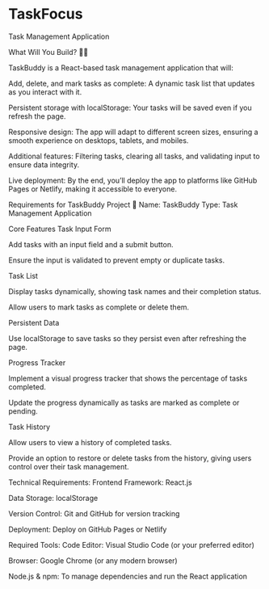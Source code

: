 # TaskFocus
Task Management Application

What Will You Build? 🧑‍💻

TaskBuddy is a React-based task management application that will:

Add, delete, and mark tasks as complete: A dynamic task list that updates as you interact with it.

Persistent storage with localStorage: Your tasks will be saved even if you refresh the page.

Responsive design: The app will adapt to different screen sizes, ensuring a smooth experience on desktops, tablets, and mobiles.

Additional features: Filtering tasks, clearing all tasks, and validating input to ensure data integrity.

Live deployment: By the end, you’ll deploy the app to platforms like GitHub Pages or Netlify, making it accessible to everyone.

Requirements for TaskBuddy Project 📝
Name: TaskBuddy
Type: Task Management Application

Core Features
Task Input Form

Add tasks with an input field and a submit button.

Ensure the input is validated to prevent empty or duplicate tasks.

Task List

Display tasks dynamically, showing task names and their completion status.

Allow users to mark tasks as complete or delete them.

Persistent Data

Use localStorage to save tasks so they persist even after refreshing the page.

Progress Tracker

Implement a visual progress tracker that shows the percentage of tasks completed.

Update the progress dynamically as tasks are marked as complete or pending.

Task History

Allow users to view a history of completed tasks.

Provide an option to restore or delete tasks from the history, giving users control over their task management.

Technical Requirements:
Frontend Framework: React.js

Data Storage: localStorage

Version Control: Git and GitHub for version tracking

Deployment: Deploy on GitHub Pages or Netlify

Required Tools:
Code Editor: Visual Studio Code (or your preferred editor)

Browser: Google Chrome (or any modern browser)

Node.js & npm: To manage dependencies and run the React application


